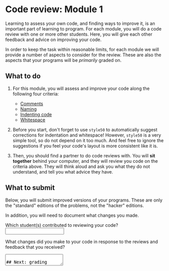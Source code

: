 # Code review: Module 1

Learning to assess your own code, and finding ways to improve it, is an important part of learning to program. For each module, you will do a code review with one or more other students. Here, you will give each other feedback and advice on improving your code.

In order to keep the task within reasonable limits, for each module we will provide a number of aspects to consider for the review. These are also the aspects that your programs will be *primarily* graded on.

## What to do

1. For this module, you will assess and improve your code along the following four criteria:

    - [Comments](/quality/comments)
    - [Naming](/quality/naming)
    - [Indenting code](/quality/indentation)
    - [Whitespace](/quality/whitespace)

2. Before you start, don't forget to use `style50` to automatically suggest corrections for indentation and whitespace! However, `style50` is a very simple tool, so do not depend on it too much. And feel free to ignore the suggestions if you feel your code's layout is more consistent like it is.

3. Then, you should find a partner to do code reviews with. You will **sit together** behind your computer, and they will review you code on the criteria above. They will think aloud and ask you what they do not understand, and tell you what advice they have.

## What to submit

Below, you will submit improved versions of your programs. These are only the "standard" editions of the problems, not the "hacker" editions.

In addition, you will need to document what changes you made.

Which student(s) contributed to reviewing your code?
<input name="form[reviewers]" type="text" required>

What changes did you make to your code in response to the reviews and feedback that you received?
<textarea name="form[changes]">

## Next: grading

After the code reviews, your mentor will assess your programs, assign a grade for quality, and provide you with some written feedback.

Note that the mentor feedback will never be "everything" that can be improved, but a small sample. When you receive it, compare it to the ideas that you got during your own code review, and think how you could improve on your review next time.
